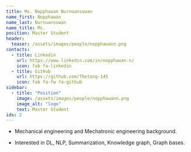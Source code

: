 ```yaml
---
title: Ms. Nopphawan Nurnuansuwan
name_first: Nopphawan
name_last: Nurnuansuwan
name_title: Ms.
position: Master Student
header:
  teaser: /assets/images/people/nopphawann.png
contacts:
  - title: Linkedin
    url: https://www.linkedin.com/in/nopphawan-n/
    icon: fab fa-linkedin
  - title: GitHub
    url: https://github.com/Thetang-145
    icon: fab fa-fw fa-github
sidebar:
  - title: "Position"
    image: /assets/images/people/nopphawann.png
    image_alt: "logo"
    text: Master Student
idx: 2
---
```

* Mechanical engineering and Mechatronic engineering background.

* Interested in DL, NLP, Summarization, Knowledge graph, Graph bases.